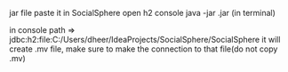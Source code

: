 jar file paste it in SocialSphere
open h2 console
  java -jar <filename>.jar  (in terminal)

in console path => jdbc:h2:file:C:/Users/dheer/IdeaProjects/SocialSphere/SocialSphere
it will create .mv file, make sure to make the connection to that file(do not copy .mv)

